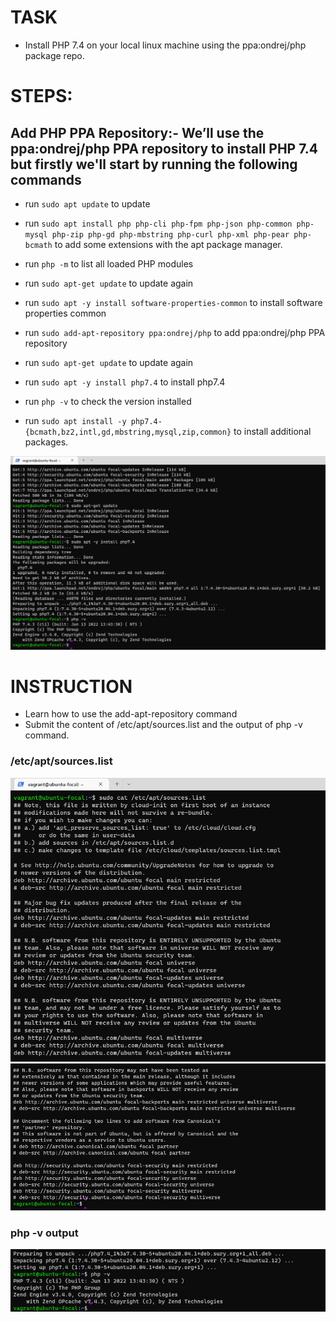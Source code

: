 # TASK
- Install PHP 7.4 on your local linux machine using the ppa:ondrej/php package repo.

# STEPS: 

## Add PHP PPA Repository:- We’ll use the ppa:ondrej/php PPA repository to install PHP 7.4 but firstly we'll start by running the following commands

- run `sudo apt update` to update

- run `sudo apt install php php-cli php-fpm php-json php-common php-mysql php-zip php-gd php-mbstring php-curl php-xml php-pear php-bcmath` to add some extensions with the apt package manager.

- run `php -m` to list all loaded PHP modules

- run `sudo apt-get update` to update again

- run `sudo apt -y install software-properties-common` to install software properties common

- run `sudo add-apt-repository ppa:ondrej/php` to add ppa:ondrej/php PPA repository

- run `sudo apt-get update` to update again

- run `sudo apt -y install php7.4` to install php7.4

- run `php -v` to check the version installed

- run `sudo apt install -y php7.4-{bcmath,bz2,intl,gd,mbstring,mysql,zip,common}` to install additional packages.

![](./images5/php%20vrs.png)

# INSTRUCTION
- Learn how to use the add-apt-repository command
- Submit the content of /etc/apt/sources.list and the output of php -v command.

### /etc/apt/sources.list 
![](./images5/sudo%20cat%20etc%20php.png)
![](./images5/nb%20software%20repo%20may%20not.png)

### php -v output
![](./images5/php%20v.png)